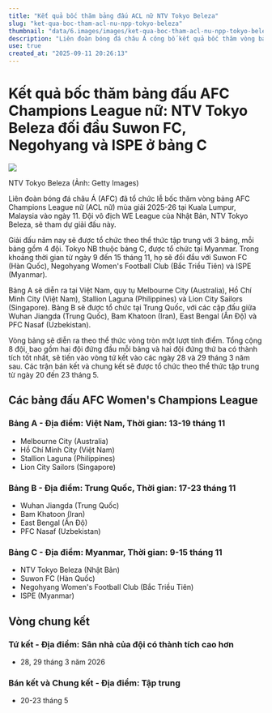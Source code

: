 ```yaml
---
title: "Kết quả bốc thăm bảng đấu ACL nữ NTV Tokyo Beleza"
slug: "ket-qua-boc-tham-acl-nu-npp-tokyo-beleza"
thumbnail: "data/6.images/images/ket-qua-boc-tham-acl-nu-npp-tokyo-beleza.webp"
description: "Liên đoàn bóng đá châu Á công bố kết quả bốc thăm vòng bảng AFC Champions League nữ 2025-26. NTV Tokyo Beleza sẽ đối đầu Suwon FC, Negohyang và ISPE ở bảng C."
use: true
created_at: "2025-09-11 20:26:13"
---
```


# Kết quả bốc thăm bảng đấu AFC Champions League nữ: NTV Tokyo Beleza đối đầu Suwon FC, Negohyang và ISPE ở bảng C

![](/images/20250911-45962518-gekisaka-000-1-view.webp)

NTV Tokyo Beleza (Ảnh: Getty Images)

Liên đoàn bóng đá châu Á (AFC) đã tổ chức lễ bốc thăm vòng bảng AFC Champions League nữ (ACL nữ) mùa giải 2025-26 tại Kuala Lumpur, Malaysia vào ngày 11. Đội vô địch WE League của Nhật Bản, NTV Tokyo Beleza, sẽ tham dự giải đấu này.

Giải đấu năm nay sẽ được tổ chức theo thể thức tập trung với 3 bảng, mỗi bảng gồm 4 đội. Tokyo NB thuộc bảng C, được tổ chức tại Myanmar. Trong khoảng thời gian từ ngày 9 đến 15 tháng 11, họ sẽ đối đầu với Suwon FC (Hàn Quốc), Negohyang Women's Football Club (Bắc Triều Tiên) và ISPE (Myanmar).

Bảng A sẽ diễn ra tại Việt Nam, quy tụ Melbourne City (Australia), Hồ Chí Minh City (Việt Nam), Stallion Laguna (Philippines) và Lion City Sailors (Singapore). Bảng B sẽ được tổ chức tại Trung Quốc, với các cặp đấu giữa Wuhan Jiangda (Trung Quốc), Bam Khatoon (Iran), East Bengal (Ấn Độ) và PFC Nasaf (Uzbekistan).

Vòng bảng sẽ diễn ra theo thể thức vòng tròn một lượt tính điểm. Tổng cộng 8 đội, bao gồm hai đội đứng đầu mỗi bảng và hai đội đứng thứ ba có thành tích tốt nhất, sẽ tiến vào vòng tứ kết vào các ngày 28 và 29 tháng 3 năm sau. Các trận bán kết và chung kết sẽ được tổ chức theo thể thức tập trung từ ngày 20 đến 23 tháng 5.

## Các bảng đấu AFC Women's Champions League

### Bảng A - Địa điểm: Việt Nam, Thời gian: 13-19 tháng 11
*   Melbourne City (Australia)
*   Hồ Chí Minh City (Việt Nam)
*   Stallion Laguna (Philippines)
*   Lion City Sailors (Singapore)

### Bảng B - Địa điểm: Trung Quốc, Thời gian: 17-23 tháng 11
*   Wuhan Jiangda (Trung Quốc)
*   Bam Khatoon (Iran)
*   East Bengal (Ấn Độ)
*   PFC Nasaf (Uzbekistan)

### Bảng C - Địa điểm: Myanmar, Thời gian: 9-15 tháng 11
*   NTV Tokyo Beleza (Nhật Bản)
*   Suwon FC (Hàn Quốc)
*   Negohyang Women's Football Club (Bắc Triều Tiên)
*   ISPE (Myanmar)

## Vòng chung kết

### Tứ kết - Địa điểm: Sân nhà của đội có thành tích cao hơn
*   28, 29 tháng 3 năm 2026

### Bán kết và Chung kết - Địa điểm: Tập trung
*   20-23 tháng 5